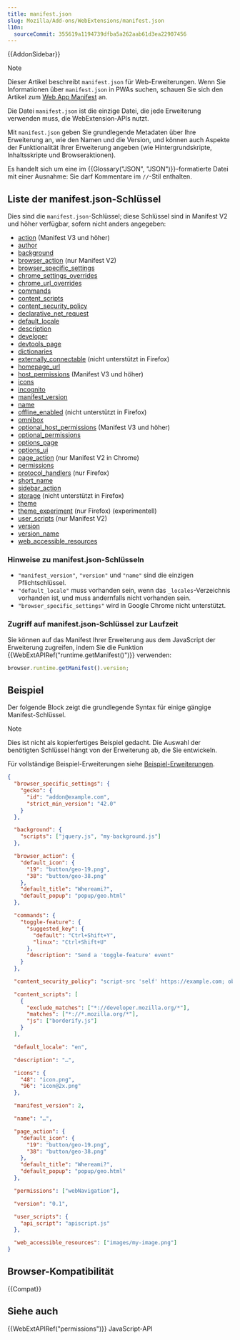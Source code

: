 ```yaml
---
title: manifest.json
slug: Mozilla/Add-ons/WebExtensions/manifest.json
l10n:
  sourceCommit: 355619a1194739dfba5a262aab61d3ea22907456
---
```


{{AddonSidebar}}

> [!NOTE]
> Dieser Artikel beschreibt `manifest.json` für Web-Erweiterungen. Wenn Sie Informationen über `manifest.json` in PWAs suchen, schauen Sie sich den Artikel zum [Web App Manifest](/de/docs/Web/Progressive_web_apps/Manifest) an.

Die Datei `manifest.json` ist die einzige Datei, die jede Erweiterung verwenden muss, die WebExtension-APIs nutzt.

Mit `manifest.json` geben Sie grundlegende Metadaten über Ihre Erweiterung an, wie den Namen und die Version, und können auch Aspekte der Funktionalität Ihrer Erweiterung angeben (wie Hintergrundskripte, Inhaltsskripte und Browseraktionen).

Es handelt sich um eine im {{Glossary("JSON", "JSON")}}-formatierte Datei mit einer Ausnahme: Sie darf Kommentare im `//`-Stil enthalten.

## Liste der manifest.json-Schlüssel

Dies sind die `manifest.json`-Schlüssel; diese Schlüssel sind in Manifest V2 und höher verfügbar, sofern nicht anders angegeben:

- [action](/de/docs/Mozilla/Add-ons/WebExtensions/manifest.json/action) (Manifest V3 und höher)
- [author](/de/docs/Mozilla/Add-ons/WebExtensions/manifest.json/author)
- [background](/de/docs/Mozilla/Add-ons/WebExtensions/manifest.json/background)
- [browser_action](/de/docs/Mozilla/Add-ons/WebExtensions/manifest.json/browser_action) (nur Manifest V2)
- [browser_specific_settings](/de/docs/Mozilla/Add-ons/WebExtensions/manifest.json/browser_specific_settings)
- [chrome_settings_overrides](/de/docs/Mozilla/Add-ons/WebExtensions/manifest.json/chrome_settings_overrides)
- [chrome_url_overrides](/de/docs/Mozilla/Add-ons/WebExtensions/manifest.json/chrome_url_overrides)
- [commands](/de/docs/Mozilla/Add-ons/WebExtensions/manifest.json/commands)
- [content_scripts](/de/docs/Mozilla/Add-ons/WebExtensions/manifest.json/content_scripts)
- [content_security_policy](/de/docs/Mozilla/Add-ons/WebExtensions/manifest.json/content_security_policy)
- [declarative_net_request](/de/docs/Mozilla/Add-ons/WebExtensions/manifest.json/declarative_net_request)
- [default_locale](/de/docs/Mozilla/Add-ons/WebExtensions/manifest.json/default_locale)
- [description](/de/docs/Mozilla/Add-ons/WebExtensions/manifest.json/description)
- [developer](/de/docs/Mozilla/Add-ons/WebExtensions/manifest.json/developer)
- [devtools_page](/de/docs/Mozilla/Add-ons/WebExtensions/manifest.json/devtools_page)
- [dictionaries](/de/docs/Mozilla/Add-ons/WebExtensions/manifest.json/dictionaries)
- [externally_connectable](/de/docs/Mozilla/Add-ons/WebExtensions/manifest.json/externally_connectable) (nicht unterstützt in Firefox)
- [homepage_url](/de/docs/Mozilla/Add-ons/WebExtensions/manifest.json/homepage_url)
- [host_permissions](/de/docs/Mozilla/Add-ons/WebExtensions/manifest.json/host_permissions) (Manifest V3 und höher)
- [icons](/de/docs/Mozilla/Add-ons/WebExtensions/manifest.json/icons)
- [incognito](/de/docs/Mozilla/Add-ons/WebExtensions/manifest.json/incognito)
- [manifest_version](/de/docs/Mozilla/Add-ons/WebExtensions/manifest.json/manifest_version)
- [name](/de/docs/Mozilla/Add-ons/WebExtensions/manifest.json/name)
- [offline_enabled](/de/docs/Mozilla/Add-ons/WebExtensions/manifest.json/offline_enabled) (nicht unterstützt in Firefox)
- [omnibox](/de/docs/Mozilla/Add-ons/WebExtensions/manifest.json/omnibox)
- [optional_host_permissions](/de/docs/Mozilla/Add-ons/WebExtensions/manifest.json/optional_host_permissions) (Manifest V3 und höher)
- [optional_permissions](/de/docs/Mozilla/Add-ons/WebExtensions/manifest.json/optional_permissions)
- [options_page](/de/docs/Mozilla/Add-ons/WebExtensions/manifest.json/options_page)
- [options_ui](/de/docs/Mozilla/Add-ons/WebExtensions/manifest.json/options_ui)
- [page_action](/de/docs/Mozilla/Add-ons/WebExtensions/manifest.json/page_action) (nur Manifest V2 in Chrome)
- [permissions](/de/docs/Mozilla/Add-ons/WebExtensions/manifest.json/permissions)
- [protocol_handlers](/de/docs/Mozilla/Add-ons/WebExtensions/manifest.json/protocol_handlers) (nur Firefox)
- [short_name](/de/docs/Mozilla/Add-ons/WebExtensions/manifest.json/short_name)
- [sidebar_action](/de/docs/Mozilla/Add-ons/WebExtensions/manifest.json/sidebar_action)
- [storage](/de/docs/Mozilla/Add-ons/WebExtensions/manifest.json/storage) (nicht unterstützt in Firefox)
- [theme](/de/docs/Mozilla/Add-ons/WebExtensions/manifest.json/theme)
- [theme_experiment](/de/docs/Mozilla/Add-ons/WebExtensions/manifest.json/theme_experiment) (nur Firefox) (experimentell)
- [user_scripts](/de/docs/Mozilla/Add-ons/WebExtensions/manifest.json/user_scripts) (nur Manifest V2)
- [version](/de/docs/Mozilla/Add-ons/WebExtensions/manifest.json/version)
- [version_name](/de/docs/Mozilla/Add-ons/WebExtensions/manifest.json/version_name)
- [web_accessible_resources](/de/docs/Mozilla/Add-ons/WebExtensions/manifest.json/web_accessible_resources)

### Hinweise zu manifest.json-Schlüsseln

- `"manifest_version"`, `"version"` und `"name"` sind die einzigen Pflichtschlüssel.
- `"default_locale"` muss vorhanden sein, wenn das `_locales`-Verzeichnis vorhanden ist, und muss andernfalls nicht vorhanden sein.
- `"browser_specific_settings"` wird in Google Chrome nicht unterstützt.

### Zugriff auf manifest.json-Schlüssel zur Laufzeit

Sie können auf das Manifest Ihrer Erweiterung aus dem JavaScript der Erweiterung zugreifen, indem Sie die Funktion {{WebExtAPIRef("runtime.getManifest()")}} verwenden:

```js
browser.runtime.getManifest().version;
```

## Beispiel

Der folgende Block zeigt die grundlegende Syntax für einige gängige Manifest-Schlüssel.

> [!NOTE]
> Dies ist nicht als kopierfertiges Beispiel gedacht. Die Auswahl der benötigten Schlüssel hängt von der Erweiterung ab, die Sie entwickeln.

Für vollständige Beispiel-Erweiterungen siehe [Beispiel-Erweiterungen](/de/docs/Mozilla/Add-ons/WebExtensions/Examples).

```json
{
  "browser_specific_settings": {
    "gecko": {
      "id": "addon@example.com",
      "strict_min_version": "42.0"
    }
  },

  "background": {
    "scripts": ["jquery.js", "my-background.js"]
  },

  "browser_action": {
    "default_icon": {
      "19": "button/geo-19.png",
      "38": "button/geo-38.png"
    },
    "default_title": "Whereami?",
    "default_popup": "popup/geo.html"
  },

  "commands": {
    "toggle-feature": {
      "suggested_key": {
        "default": "Ctrl+Shift+Y",
        "linux": "Ctrl+Shift+U"
      },
      "description": "Send a 'toggle-feature' event"
    }
  },

  "content_security_policy": "script-src 'self' https://example.com; object-src 'self'",

  "content_scripts": [
    {
      "exclude_matches": ["*://developer.mozilla.org/*"],
      "matches": ["*://*.mozilla.org/*"],
      "js": ["borderify.js"]
    }
  ],

  "default_locale": "en",

  "description": "…",

  "icons": {
    "48": "icon.png",
    "96": "icon@2x.png"
  },

  "manifest_version": 2,

  "name": "…",

  "page_action": {
    "default_icon": {
      "19": "button/geo-19.png",
      "38": "button/geo-38.png"
    },
    "default_title": "Whereami?",
    "default_popup": "popup/geo.html"
  },

  "permissions": ["webNavigation"],

  "version": "0.1",

  "user_scripts": {
    "api_script": "apiscript.js"
  },

  "web_accessible_resources": ["images/my-image.png"]
}
```

## Browser-Kompatibilität

{{Compat}}

## Siehe auch

{{WebExtAPIRef("permissions")}} JavaScript-API
